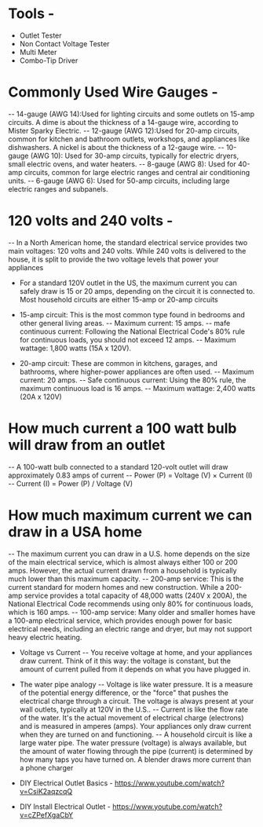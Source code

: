 # Tools - 
- Outlet Tester
- Non Contact Voltage Tester
- Multi Meter
- Combo-Tip Driver

# Commonly Used Wire Gauges -
-- 14-gauge (AWG 14):Used for lighting circuits and some outlets on 15-amp circuits. A dime is about the thickness of a 14-gauge wire, according to Mister Sparky Electric. 
-- 12-gauge (AWG 12):Used for 20-amp circuits, common for kitchen and bathroom outlets, workshops, and appliances like dishwashers. A nickel is about the thickness of a 12-gauge wire. 
-- 10-gauge (AWG 10): Used for 30-amp circuits, typically for electric dryers, small electric ovens, and water heaters. 
-- 8-gauge (AWG 8): Used for 40-amp circuits, common for large electric ranges and central air conditioning units. 
-- 6-gauge (AWG 6): Used for 50-amp circuits, including large electric ranges and subpanels. 

# 120 volts and 240 volts -
-- In a North American home, the standard electrical service provides two main voltages: 120 volts and 240 volts. While 240 volts is delivered to the house, it is split to provide the two voltage levels that power your appliances

- For a standard 120V outlet in the US, the maximum current you can safely draw is 15 or 20 amps, depending on the circuit it is connected to. Most household circuits are either 15-amp or 20-amp circuits

- 15-amp circuit: This is the most common type found in bedrooms and other general living areas.
-- Maximum current: 15 amps.
-- mafe continuous current: Following the National Electrical Code's 80% rule for continuous loads, you should not exceed 12 amps.
-- Maximum wattage: 1,800 watts (15A x 120V).

- 20-amp circuit: These are common in kitchens, garages, and bathrooms, where higher-power appliances are often used.
-- Maximum current: 20 amps.
-- Safe continuous current: Using the 80% rule, the maximum continuous load is 16 amps.
-- Maximum wattage: 2,400 watts (20A x 120V)

# How much current a 100 watt bulb will draw from an outlet 
-- A 100-watt bulb connected to a standard 120-volt outlet will draw approximately 0.83 amps of current
-- Power (P) = Voltage (V) × Current (I)
-- Current (I) = Power (P) / Voltage (V) 

# How much maximum current we can draw in a USA home 
-- The maximum current you can draw in a U.S. home depends on the size of the main electrical service, which is almost always either 100 or 200 amps. However, the actual current drawn from a household is typically much lower than this maximum capacity. 
-- 200-amp service: This is the current standard for modern homes and new construction. While a 200-amp service provides a total capacity of 48,000 watts (240V x 200A), the National Electrical Code recommends using only 80% for continuous loads, which is 160 amps.
-- 100-amp service: Many older and smaller homes have a 100-amp electrical service, which provides enough power for basic electrical needs, including an electric range and dryer, but may not support heavy electric heating. 


- Voltage vs Current
-- You receive voltage at home, and your appliances draw current. Think of it this way: the voltage is constant, but the amount of current pulled from it depends on what you have plugged in.

- The water pipe analogy
-- Voltage is like water pressure. It is a measure of the potential energy difference, or the "force" that pushes the electrical charge through a circuit. The voltage is always present at your wall outlets, typically at 120V in the U.S..
-- Current is like the flow rate of the water. It's the actual movement of electrical charge (electrons) and is measured in amperes (amps). Your appliances only draw current when they are turned on and functioning.
-- A household circuit is like a large water pipe. The water pressure (voltage) is always available, but the amount of water flowing through the pipe (current) is determined by how many taps you have turned on. A blender draws more current than a phone charger













- DIY Electrical Outlet Basics - https://www.youtube.com/watch?v=CsiK2aqzcqQ
- DIY Install Electrical Outlet - https://www.youtube.com/watch?v=cZPefXgaCbY 
